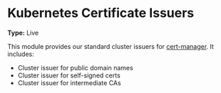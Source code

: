# Kubernetes Certificate Issuers

**Type:** Live

This module provides our standard cluster issuers for [cert-manager](https://cert-manager.io/). It includes:

- Cluster issuer for public domain names
- Cluster issuer for self-signed certs
- Cluster issuer for intermediate CAs